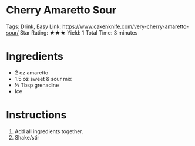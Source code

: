 # Cherry Amaretto Sour

Tags: Drink, Easy
Link: https://www.cakenknife.com/very-cherry-amaretto-sour/
Star Rating: ★★★
Yield: 1
Total Time: 3 minutes

# Ingredients

- 2 oz amaretto
- 1.5 oz sweet & sour mix
- ½ Tbsp grenadine
- Ice

# Instructions

1. Add all ingredients together.
2. Shake/stir